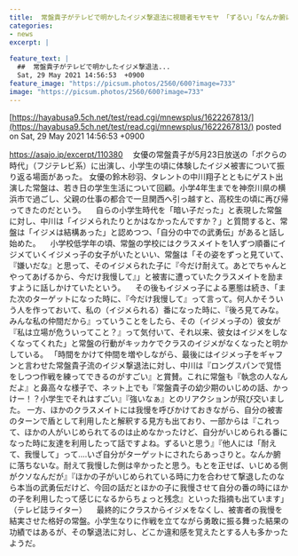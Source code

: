 ```yaml
---
title:  常盤貴子がテレビで明かしたイジメ撃退法に視聴者モヤモヤ 「ずるい」「なんか腑に落ちない」の声も  
categories:
- news
excerpt: |
  
feature_text: |
  ##  常盤貴子がテレビで明かしたイジメ撃退法...
  Sat, 29 May 2021 14:56:53  +0900
feature_image: "https://picsum.photos/2560/600?image=733"
image: "https://picsum.photos/2560/600?image=733"
---
```


[https://hayabusa9.5ch.net/test/read.cgi/mnewsplus/1622267813/](https://hayabusa9.5ch.net/test/read.cgi/mnewsplus/1622267813/)
posted on Sat, 29 May 2021 14:56:53  +0900

<!--more-->

https://asajo.jp/excerpt/110380 　女優の常盤貴子が5月23日放送の「ボクらの時代」（フジテレビ系）に出演し、小学生の頃に体験したイジメ被害について振り返る場面があった。 女優の鈴木砂羽、タレントの中川翔子とともにゲスト出演した常盤は、若き日の学生生活について回顧。小学4年生までを神奈川県の横浜市で過ごし、父親の仕事の都合で一旦関西へ引っ越すと、高校生の頃に再び帰ってきたのだという。 　自らの小学生時代を「暗い子だった」と表現した常盤に対し、中川は「イジメられたりとかはなかったんですか？」と質問すると、常盤は「イジメは結構あった」と認めつつ、「自分の中での武勇伝」があると話し始めた。 　小学校低学年の頃、常盤の学校にはクラスメイトを1人ずつ順番にイジメていくイジメっ子の女子がいたといい、常盤は「その姿をずっと見ていて、『嫌いだな』と思って、そのイジメられた子に『今だけ耐えて。あとでちゃんとやってあげるから、今だけ我慢して』」と被害に遭っていたクラスメイトを励ますように話しかけていたという。 　その後もイジメっ子による悪態は続き、「また次のターゲットになった時に、『今だけ我慢して』って言って。何人かそういう人を作っておいて、私の（イジメられる）番になった時に、『後ろ見てみな。みんな私の仲間だから』っていうことをしたら、その（イジメっ子の）彼女が『私は立場が危ういってこと？』って気付いて、それ以来、彼女はイジメをしなくなってくれた」と常盤の行動がキッカケでクラスのイジメがなくなったと明かしている。 「時間をかけて仲間を増やしながら、最後にはイジメっ子をギャフンと言わせた常盤貴子流のイジメ撃退法に対し、中川は『ロングスパンで覚悟をしつつ作戦を練ってできるのがすごい』と賞賛。これに常盤も『執念の人なんだよ』と鼻高々な様子で、ネット上でも『常盤貴子の幼少期のいじめの話、かっけー！？小学生でそれはすごい』『強いなぁ』とのリアクションが飛び交いました。 一方、ほかのクラスメイトには我慢を呼びかけておきながら、自分の被害のターンで盾として利用したと解釈する見方も出ており、一部からは『これって、ほかの人がいじめられてるのは止めなかったけど、自分がいじめられる番になった時に友達を利用したって話ですよね。ずるいと思う』『他人には「耐えて、我慢して」って‥‥いざ自分がターゲットにされたらあっさりと。なんか腑に落ちないな。耐えて我慢した側は辛かったと思う。もとを正せば、いじめる側がクソなんだが』『ほかの子がいじめられている時に力を合わせて撃退したのなら本当の武勇伝だけど、今回の話だとほかの子に我慢させて自分の番の時にほかの子を利用したって感じになるからちょっと残念』といった指摘も出ています」（テレビ誌ライター） 　最終的にクラスからイジメをなくし、被害者の我慢を結実させた格好の常盤。小学生なりに作戦を立てながら勇敢に振る舞った結果の功績ではあるが、その撃退法に対し、どこか違和感を覚えたとする人も多かったようだ。
